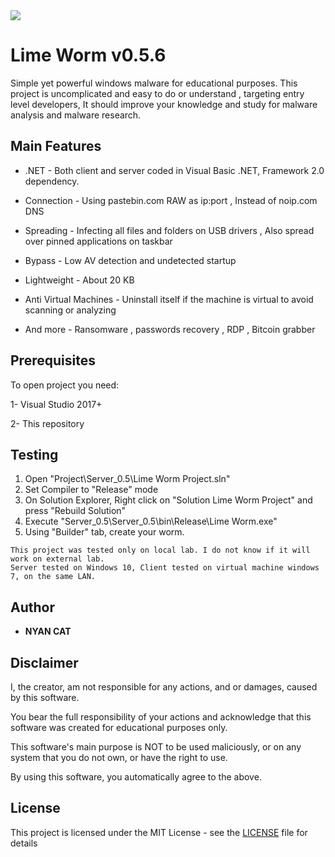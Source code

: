 <img src="https://i.imgur.com/4hzwVaa.gif">

# Lime Worm v0.5.6
	
 Simple yet powerful windows malware for educational purposes. This project is uncomplicated and easy to do or understand , targeting entry level developers, It should improve your knowledge and study for malware analysis and malware research.

 
## Main Features

* .NET - Both client and server coded in Visual Basic .NET, Framework 2.0 dependency.
 
* Connection - Using pastebin.com RAW as ip:port , Instead of noip.com DNS

* Spreading - Infecting all files and folders on USB drivers , Also spread over pinned applications on taskbar

* Bypass - Low AV detection and undetected startup
 
* Lightweight - About 20 KB

* Anti Virtual Machines - Uninstall itself if the machine is virtual to avoid scanning or analyzing

* And more - Ransomware , passwords recovery , RDP , Bitcoin grabber
 


## Prerequisites

To open project you need:

1- Visual Studio 2017+

2- This repository
 
 
## Testing
 
1. Open "Project\Server_0.5\Lime Worm Project.sln" 
2. Set Compiler to "Release" mode
3. On Solution Explorer, Right click on "Solution Lime Worm Project" and press "Rebuild Solution"
4. Execute "Server_0.5\Server_0.5\bin\Release\Lime Worm.exe"
5. Using "Builder" tab, create your worm.
 ```
 This project was tested only on local lab. I do not know if it will work on external lab.
 Server tested on Windows 10, Client tested on virtual machine windows 7, on the same LAN.
 ```
 

## Author

* **NYAN CAT**  


## Disclaimer

I, the creator, am not responsible for any actions, and or damages, caused by this software.

You bear the full responsibility of your actions and acknowledge that this software was created for educational purposes only.

This software's main purpose is NOT to be used maliciously, or on any system that you do not own, or have the right to use.

By using this software, you automatically agree to the above.

## License

This project is licensed under the MIT License - see the [LICENSE](/LICENSE) file for details
